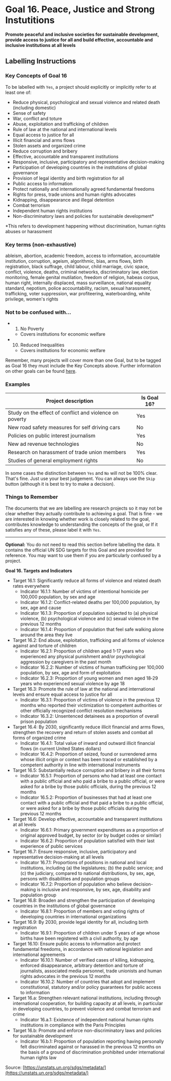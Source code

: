 # Goal 16. Peace, Justice and Strong Instutitions
**Promote peaceful and inclusive societies for sustainable development, provide access to justice for all and build effective, accountable and inclusive institutions at all levels**

## Labelling Instructions

### Key Concepts of Goal 16

To be labelled with `Yes`, a project should explicitly or implicitly refer to at least one of:

* Reduce physical, psychological and sexual violence and related death (including domestic)
* Sense of safety 
* War, conflict and toture
* Abuse, exploitation and trafficking of children
* Rule of law at the national and international levels
* Equal access to justice for all
* Illicit financial and arms flows
* Stolen assets and organized crime
* Reduce corruption and bribery
* Effective, accountable and transparent institutions
* Responsive, inclusive, participatory and representative decision-making
* Participation of developing countries in the institutions of global governance
* Provision of legal identity and birth registration for all
* Public access to information
* Protect nationally and internationally agreed fundamental freedoms
* Rights for press, trade unions and human rights advocates
* Kidnapping, disappearance and illegal detention
* Combat terrorism
* Independent human rights institutions
* Non-discriminatory laws and policies for sustainable development*

*This refers to development happening without discrimination, human rights abuses or harassment

### Key terms (non-exhaustive)
ableism, abortion, academic freedom, access to information, accountable institution, corruption, ageism, algorithmic, bias, arms flows, birth registration, black suffrage, child labour, child marriage, civic space, conflict, violence, deaths, criminal networks, discriminatory law, election monitoring, female genital mutilation, freedom of religion, habeas corpus, human right, internally displaced, mass surveillance, national equality standard, nepotism, police accountability, racism, sexual harassment, trafficking, voter suppression, war profiteering, waterboarding, white privilege, women's rights


### Not to be confused with...

- 1. No Poverty
	- Covers institutions for economic welfare
- 10. Reduced Inequalities
	- Covers institutions for economic welfare

Remember, many projects will cover more than one Goal, but to be tagged as Goal 16 they must include the Key Concepts above. Further information on other goals can be found [here](https://unstats.un.org/sdgs/metadata/).

### Examples

| Project description                                     | Is Goal 16? |
|---------------------------------------------------------|-------------|
| Study on the effect of conflict and violence on poverty | Yes         |
| New road safety measures for self driving cars          | No          |
| Policies on public interest journalism                  | Yes         |
| New ad revenue technologies                             | No          |
| Research on harassment of trade union members           | Yes         |
| Studies of general employment rights                    | No          |

In some cases the distinction between `Yes` and `No` will not be 100% clear. That's fine. Just use your best judgement. You can always use the `Skip` button (although it is best to try to make a decision).


### Things to Remember

The documents that we are labelling are research projects so it may not be clear whether they actually contribute to achieving a goal. That is fine - we are interested in knowing whether work is closely related to the goal, contributes knowledge to understanding the concepts of the goal, or If it satisfies any of these, please label it with `Yes`.


---

**Optional:** You do not need to read this section before labelling the data. It contains the official UN SDG targets for this Goal and are provided for reference. You may want to use them if you are particularly confused by a project.


**Goal 16. Targets and Indicators**

* Target 16.1: Significantly reduce all forms of violence and related death rates everywhere
	* Indicator 16.1.1: Number of victims of intentional homicide per 100,000 population, by sex and age
	* Indicator 16.1.2: Conflict-related deaths per 100,000 population, by sex, age and cause
	* Indicator 16.1.3: Proportion of population subjected to (a) physical violence, (b) psychological violence and (c) sexual violence in the previous 12 months
	* Indicator 16.1.4: Proportion of population that feel safe walking alone around the area they live
* Target 16.2: End abuse, exploitation, trafficking and all forms of violence against and torture of children
	* Indicator 16.2.1: Proportion of children aged 1-17 years who experienced any physical punishment and/or psychological aggression by caregivers in the past month
	* Indicator 16.2.2: Number of victims of human trafficking per 100,000 population, by sex, age and form of exploitation
	* Indicator 16.2.3: Proportion of young women and men aged 18‑29 years who experienced sexual violence by age 18
* Target 16.3: Promote the rule of law at the national and international levels and ensure equal access to justice for all
	* Indicator 16.3.1: Proportion of victims of violence in the previous 12 months who reported their victimization to competent authorities or other officially recognized conflict resolution mechanisms
	* Indicator 16.3.2: Unsentenced detainees as a proportion of overall prison population
* Target 16.4: By 2030, significantly reduce illicit financial and arms flows, strengthen the recovery and return of stolen assets and combat all forms of organized crime
	* Indicator 16.4.1: Total value of inward and outward illicit financial flows (in current United States dollars)
	* Indicator 16.4.2: Proportion of seized, found or surrendered arms whose illicit origin or context has been traced or established by a competent authority in line with international instruments
* Target 16.5: Substantially reduce corruption and bribery in all their forms
	* Indicator 16.5.1: Proportion of persons who had at least one contact with a public official and who paid a bribe to a public official, or were asked for a bribe by those public officials, during the previous 12 months
	* Indicator 16.5.2: Proportion of businesses that had at least one contact with a public official and that paid a bribe to a public official, or were asked for a bribe by those public officials during the previous 12 months
* Target 16.6: Develop effective, accountable and transparent institutions at all levels
	* Indicator 16.6.1: Primary government expenditures as a proportion of original approved budget, by sector (or by budget codes or similar)
	* Indicator 16.6.2: Proportion of population satisfied with their last experience of public services
* Target 16.7: Ensure responsive, inclusive, participatory and representative decision-making at all levels
	* Indicator 16.7.1: Proportions of positions in national and local institutions, including (a) the legislatures; (b) the public service; and (c) the judiciary, compared to national distributions, by sex, age, persons with disabilities and population groups
	* Indicator 16.7.2: Proportion of population who believe decision-making is inclusive and responsive, by sex, age, disability and population group
* Target 16.8: Broaden and strengthen the participation of developing countries in the institutions of global governance
	* Indicator 16.8.1: Proportion of members and voting rights of developing countries in international organizations
* Target 16.9: By 2030, provide legal identity for all, including birth registration
	* Indicator 16.9.1: Proportion of children under 5 years of age whose births have been registered with a civil authority, by age
* Target 16.10: Ensure public access to information and protect fundamental freedoms, in accordance with national legislation and international agreements
	* Indicator 16.10.1: Number of verified cases of killing, kidnapping, enforced disappearance, arbitrary detention and torture of journalists, associated media personnel, trade unionists and human rights advocates in the previous 12 months
	* Indicator 16.10.2: Number of countries that adopt and implement constitutional, statutory and/or policy guarantees for public access to information
* Target 16.a: Strengthen relevant national institutions, including through international cooperation, for building capacity at all levels, in particular in developing countries, to prevent violence and combat terrorism and crime
	* Indicator 16.a.1: Existence of independent national human rights institutions in compliance with the Paris Principles
* Target 16.b: Promote and enforce non-discriminatory laws and policies for sustainable development
	* Indicator 16.b.1: Proportion of population reporting having personally felt discriminated against or harassed in the previous 12 months on the basis of a ground of discrimination prohibited under international human rights law

Source: [https://unstats.un.org/sdgs/metadata/](https://unstats.un.org/sdgs/metadata/)